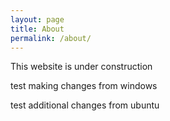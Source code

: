 ```yaml
---
layout: page
title: About
permalink: /about/
---
```

This website is under construction

test making changes from windows

test additional changes from ubuntu
